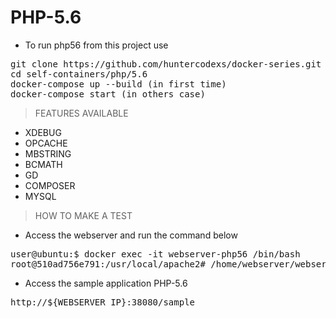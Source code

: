 # PHP-5.6

- To run php56 from this project use

<pre>
git clone https://github.com/huntercodexs/docker-series.git .
cd self-containers/php/5.6
docker-compose up --build (in first time)
docker-compose start (in others case)
</pre>

> FEATURES AVAILABLE

- XDEBUG
- OPCACHE
- MBSTRING
- BCMATH
- GD
- COMPOSER
- MYSQL

> HOW TO MAKE A TEST

- Access the webserver and run the command below

<pre>
user@ubuntu:$ docker exec -it webserver-php56 /bin/bash
root@510ad756e791:/usr/local/apache2# /home/webserver/webserver.sh restart
</pre>

- Access the sample application PHP-5.6

<pre>
http://${WEBSERVER_IP}:38080/sample
</pre>
